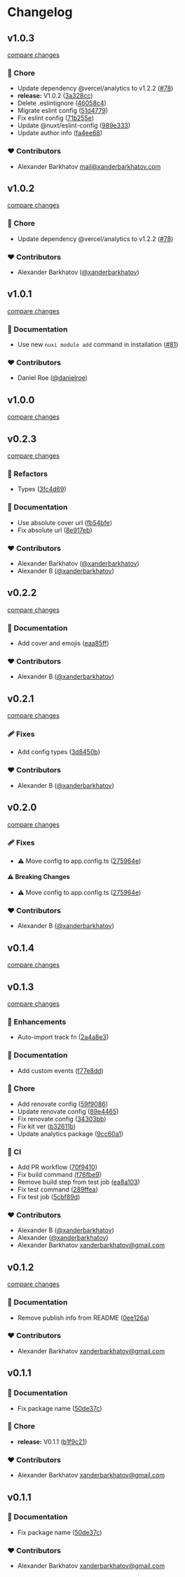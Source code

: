 # Changelog

## v1.0.3

[compare changes](https://github.com/xanderbale/nuxt-vercel-analytics/compare/v1.0.2...v1.0.3)

### 🏡 Chore

- Update dependency @vercel/analytics to v1.2.2 ([#78](https://github.com/xanderbale/nuxt-vercel-analytics/pull/78))
- **release:** V1.0.2 ([3a328cc](https://github.com/xanderbale/nuxt-vercel-analytics/commit/3a328cc))
- Delete .eslintignore ([46058c4](https://github.com/xanderbale/nuxt-vercel-analytics/commit/46058c4))
- Migrate eslint config ([51d4779](https://github.com/xanderbale/nuxt-vercel-analytics/commit/51d4779))
- Fix eslint config ([71b255e](https://github.com/xanderbale/nuxt-vercel-analytics/commit/71b255e))
- Update @nuxt/eslint-config ([989e333](https://github.com/xanderbale/nuxt-vercel-analytics/commit/989e333))
- Update author info ([fa4ee68](https://github.com/xanderbale/nuxt-vercel-analytics/commit/fa4ee68))

### ❤️ Contributors

- Alexander Barkhatov <mail@xanderbarkhatov.com>

## v1.0.2

[compare changes](https://github.com/xanderbarkhatov/nuxt-vercel-analytics/compare/v1.0.1...v1.0.2)

### 🏡 Chore

- Update dependency @vercel/analytics to v1.2.2 ([#78](https://github.com/xanderbarkhatov/nuxt-vercel-analytics/pull/78))

### ❤️ Contributors

- Alexander Barkhatov ([@xanderbarkhatov](http://github.com/xanderbarkhatov))

## v1.0.1

[compare changes](https://github.com/xanderbarkhatov/nuxt-vercel-analytics/compare/v1.0.0...v1.0.1)

### 📖 Documentation

- Use new `nuxi module add` command in installation ([#81](https://github.com/xanderbarkhatov/nuxt-vercel-analytics/pull/81))

### ❤️ Contributors

- Daniel Roe ([@danielroe](http://github.com/danielroe))

## v1.0.0

[compare changes](https://github.com/xanderbarkhatov/nuxt-vercel-analytics/compare/v0.2.3...v1.0.0)

## v0.2.3

[compare changes](https://github.com/xanderbarkhatov/nuxt-vercel-analytics/compare/v0.0.1...v0.2.3)

### 💅 Refactors

- Types ([3fc4d69](https://github.com/xanderbarkhatov/nuxt-vercel-analytics/commit/3fc4d69))

### 📖 Documentation

- Use absolute cover url ([fb54bfe](https://github.com/xanderbarkhatov/nuxt-vercel-analytics/commit/fb54bfe))
- Fix absolute url ([8e917eb](https://github.com/xanderbarkhatov/nuxt-vercel-analytics/commit/8e917eb))

### ❤️ Contributors

- Alexander Barkhatov ([@xanderbarkhatov](http://github.com/xanderbarkhatov))
- Alexander B ([@xanderbarkhatov](http://github.com/xanderbarkhatov))

## v0.2.2

[compare changes](https://github.com/xanderbarkhatov/nuxt-vercel-analytics/compare/v0.2.1...v0.2.2)

### 📖 Documentation

- Add cover and emojis ([eaa85ff](https://github.com/xanderbarkhatov/nuxt-vercel-analytics/commit/eaa85ff))

### ❤️ Contributors

- Alexander B ([@xanderbarkhatov](http://github.com/xanderbarkhatov))

## v0.2.1

[compare changes](https://github.com/xanderbarkhatov/nuxt-vercel-analytics/compare/v0.2.0...v0.2.1)

### 🩹 Fixes

- Add config types ([3d8450b](https://github.com/xanderbarkhatov/nuxt-vercel-analytics/commit/3d8450b))

### ❤️ Contributors

- Alexander B ([@xanderbarkhatov](http://github.com/xanderbarkhatov))

## v0.2.0

[compare changes](https://github.com/xanderbarkhatov/nuxt-vercel-analytics/compare/v0.1.4...v0.2.0)

### 🩹 Fixes

- ⚠️ Move config to app.config.ts ([275964e](https://github.com/xanderbarkhatov/nuxt-vercel-analytics/commit/275964e))

#### ⚠️ Breaking Changes

- ⚠️ Move config to app.config.ts ([275964e](https://github.com/xanderbarkhatov/nuxt-vercel-analytics/commit/275964e))

### ❤️ Contributors

- Alexander B ([@xanderbarkhatov](http://github.com/xanderbarkhatov))

## v0.1.4

[compare changes](https://github.com/xanderbarkhatov/nuxt-vercel-analytics/compare/v0.1.3...v0.1.4)

## v0.1.3

[compare changes](https://github.com/xanderbarkhatov/nuxt-vercel-analytics/compare/v0.1.2...v0.1.3)

### 🚀 Enhancements

- Auto-import track fn ([2a4a8e3](https://github.com/xanderbarkhatov/nuxt-vercel-analytics/commit/2a4a8e3))

### 📖 Documentation

- Add custom events ([f77e8dd](https://github.com/xanderbarkhatov/nuxt-vercel-analytics/commit/f77e8dd))

### 🏡 Chore

- Add renovate config ([59f9086](https://github.com/xanderbarkhatov/nuxt-vercel-analytics/commit/59f9086))
- Update renovate config ([89e4465](https://github.com/xanderbarkhatov/nuxt-vercel-analytics/commit/89e4465))
- Fix renovate config ([34303bb](https://github.com/xanderbarkhatov/nuxt-vercel-analytics/commit/34303bb))
- Fix kit ver ([b32611b](https://github.com/xanderbarkhatov/nuxt-vercel-analytics/commit/b32611b))
- Update analytics package ([9cc60a1](https://github.com/xanderbarkhatov/nuxt-vercel-analytics/commit/9cc60a1))

### 🤖 CI

- Add PR workflow ([70f9410](https://github.com/xanderbarkhatov/nuxt-vercel-analytics/commit/70f9410))
- Fix build command ([f76fbe9](https://github.com/xanderbarkhatov/nuxt-vercel-analytics/commit/f76fbe9))
- Remove build step from test job ([ea8a103](https://github.com/xanderbarkhatov/nuxt-vercel-analytics/commit/ea8a103))
- Fix test command ([289ffea](https://github.com/xanderbarkhatov/nuxt-vercel-analytics/commit/289ffea))
- Fix test job ([5cbf89d](https://github.com/xanderbarkhatov/nuxt-vercel-analytics/commit/5cbf89d))

### ❤️ Contributors

- Alexander B ([@xanderbarkhatov](http://github.com/xanderbarkhatov))
- Alexander ([@xanderbarkhatov](http://github.com/xanderbarkhatov))
- Alexander Barkhatov <xanderbarkhatov@gmail.com>

## v0.1.2

[compare changes](https://github.com/xanderbarkhatov/nuxt-vercel-analytics/compare/v0.1.1...v0.1.2)

### 📖 Documentation

- Remove publish info from README ([0ee126a](https://github.com/xanderbarkhatov/nuxt-vercel-analytics/commit/0ee126a))

### ❤️ Contributors

- Alexander Barkhatov <xanderbarkhatov@gmail.com>

## v0.1.1

### 📖 Documentation

- Fix package name ([50de37c](https://github.com/xanderbarkhatov/nuxt-vercel-analytics/commit/50de37c))

### 🏡 Chore

- **release:** V0.1.1 ([b1f9c21](https://github.com/xanderbarkhatov/nuxt-vercel-analytics/commit/b1f9c21))

### ❤️ Contributors

- Alexander Barkhatov <xanderbarkhatov@gmail.com>

## v0.1.1

### 📖 Documentation

- Fix package name ([50de37c](https://github.com/xanderbarkhatov/nuxt-vercel-analytics/commit/50de37c))

### ❤️ Contributors

- Alexander Barkhatov <xanderbarkhatov@gmail.com>
